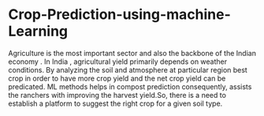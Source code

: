 # Crop-Prediction-using-machine-Learning
Agriculture is the most important sector and also the backbone of the Indian economy .
In India , agricultural yield primarily depends on weather conditions.
By analyzing the soil and atmosphere at particular region best crop in order to have more crop yield and the net crop yield can be predicated.
ML methods helps in compost prediction consequently, assists the ranchers with improving the harvest yield.So, there is a need to establish a platform to suggest the right crop for a given soil type.


